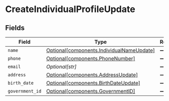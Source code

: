 # CreateIndividualProfileUpdate


## Fields

| Field                                                                                        | Type                                                                                         | Required                                                                                     | Description                                                                                  | Example                                                                                      |
| -------------------------------------------------------------------------------------------- | -------------------------------------------------------------------------------------------- | -------------------------------------------------------------------------------------------- | -------------------------------------------------------------------------------------------- | -------------------------------------------------------------------------------------------- |
| `name`                                                                                       | [Optional[components.IndividualNameUpdate]](../../models/components/individualnameupdate.md) | :heavy_minus_sign:                                                                           | N/A                                                                                          |                                                                                              |
| `phone`                                                                                      | [Optional[components.PhoneNumber]](../../models/components/phonenumber.md)                   | :heavy_minus_sign:                                                                           | N/A                                                                                          |                                                                                              |
| `email`                                                                                      | *Optional[str]*                                                                              | :heavy_minus_sign:                                                                           | N/A                                                                                          | jordan.lee@classbooker.dev                                                                   |
| `address`                                                                                    | [Optional[components.AddressUpdate]](../../models/components/addressupdate.md)               | :heavy_minus_sign:                                                                           | N/A                                                                                          |                                                                                              |
| `birth_date`                                                                                 | [Optional[components.BirthDateUpdate]](../../models/components/birthdateupdate.md)           | :heavy_minus_sign:                                                                           | N/A                                                                                          |                                                                                              |
| `government_id`                                                                              | [Optional[components.GovernmentID]](../../models/components/governmentid.md)                 | :heavy_minus_sign:                                                                           | N/A                                                                                          |                                                                                              |